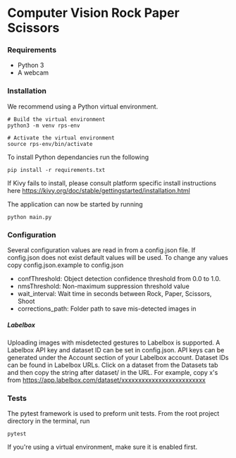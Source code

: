 # Computer Vision Rock Paper Scissors

### Requirements
* Python 3
* A webcam

### Installation
We recommend using a Python virtual environment.
```console
# Build the virtual environment
python3 -m venv rps-env

# Activate the virtual environment
source rps-env/bin/activate
```

To install Python dependancies run the following
```console
pip install -r requirements.txt
```

If Kivy fails to install, please consult platform specific install instructions here https://kivy.org/doc/stable/gettingstarted/installation.html

The application can now be started by running
```console
python main.py
```

### Configuration
Several configuration values are read in from a config.json file. If config.json does not exist default values will be used. To change any values copy config.json.example to config.json

* confThreshold: Object detection confidence threshold from 0.0 to 1.0.
* nmsThreshold: Non-maximum suppression threshold value
* wait_interval: Wait time in seconds between Rock, Paper, Scissors, Shoot
* corrections_path: Folder path to save mis-detected images in

##### Labelbox
Uploading images with misdetected gestures to Labelbox is supported. A Labelbox API key and dataset ID can be set in config.json. API keys can be generated under the Account section of your Labelbox account. Dataset IDs can be found in Labelbox URLs. Click on a dataset from the Datasets tab and then copy the string after dataset/ in the URL. For example, copy x's from https://app.labelbox.com/dataset/xxxxxxxxxxxxxxxxxxxxxxxxx

### Tests
The pytest framework is used to preform unit tests. From the root project directory in the terminal, run
```shell
pytest
```

If you're using a virtual environment, make sure it is enabled first. 

